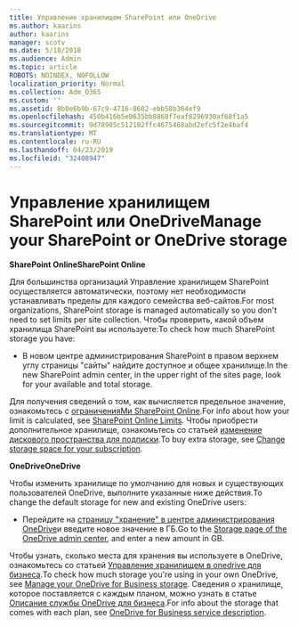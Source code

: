 ```yaml
---
title: Управление хранилищем SharePoint или OneDrive
ms.author: kaarins
author: kaarins
manager: scotv
ms.date: 5/18/2018
ms.audience: Admin
ms.topic: article
ROBOTS: NOINDEX, NOFOLLOW
localization_priority: Normal
ms.collection: Adm_O365
ms.custom: ''
ms.assetid: 8b0e6b9b-67c9-4716-8602-ebb58b364ef9
ms.openlocfilehash: 450b416b5e0635bb8868f7eaf8296930af68f1a5
ms.sourcegitcommit: 9d78905c512192ffc4675468abd2efc5f2e4baf4
ms.translationtype: MT
ms.contentlocale: ru-RU
ms.lasthandoff: 04/23/2019
ms.locfileid: "32408947"
---
```

# <a name="manage-your-sharepoint-or-onedrive-storage"></a><span data-ttu-id="3fece-102">Управление хранилищем SharePoint или OneDrive</span><span class="sxs-lookup"><span data-stu-id="3fece-102">Manage your SharePoint or OneDrive storage</span></span>

 <span data-ttu-id="3fece-103">**SharePoint Online**</span><span class="sxs-lookup"><span data-stu-id="3fece-103">**SharePoint Online**</span></span>
  
<span data-ttu-id="3fece-104">Для большинства организаций Управление хранилищем SharePoint осуществляется автоматически, поэтому нет необходимости устанавливать пределы для каждого семейства веб-сайтов.</span><span class="sxs-lookup"><span data-stu-id="3fece-104">For most organizations, SharePoint storage is managed automatically so you don't need to set limits per site collection.</span></span> <span data-ttu-id="3fece-105">Чтобы проверить, какой объем хранилища SharePoint вы используете:</span><span class="sxs-lookup"><span data-stu-id="3fece-105">To check how much SharePoint storage you have:</span></span>
  
- <span data-ttu-id="3fece-106">В новом центре администрирования SharePoint в правом верхнем углу страницы "сайты" найдите доступное и общее хранилище.</span><span class="sxs-lookup"><span data-stu-id="3fece-106">In the new SharePoint admin center, in the upper right of the sites page, look for your available and total storage.</span></span>
    
<span data-ttu-id="3fece-107">Для получения сведений о том, как вычисляется предельное значение, ознакомьтесь с [ограниченияМи SharePoint Online](https://go.microsoft.com/fwlink/p/?LinkID=856113).</span><span class="sxs-lookup"><span data-stu-id="3fece-107">For info about how your limit is calculated, see [SharePoint Online Limits](https://go.microsoft.com/fwlink/p/?LinkID=856113).</span></span> <span data-ttu-id="3fece-108">Чтобы приобрести дополнительное хранилище, ознакомьтесь со статьей [изменение дискового пространства для подписки](https://go.microsoft.com/fwlink/?linkid=866428).</span><span class="sxs-lookup"><span data-stu-id="3fece-108">To buy extra storage, see [Change storage space for your subscription](https://go.microsoft.com/fwlink/?linkid=866428).</span></span>
  
 <span data-ttu-id="3fece-109">**OneDrive**</span><span class="sxs-lookup"><span data-stu-id="3fece-109">**OneDrive**</span></span>
  
<span data-ttu-id="3fece-110">Чтобы изменить хранилище по умолчанию для новых и существующих пользователей OneDrive, выполните указанные ниже действия.</span><span class="sxs-lookup"><span data-stu-id="3fece-110">To change the default storage for new and existing OneDrive users:</span></span>
  
- <span data-ttu-id="3fece-111">Перейдите на [страницу "хранение" в центре администрирования OneDrive](https://admin.onedrive.com/?v=StorageSettings)и введите новое значение в ГБ.</span><span class="sxs-lookup"><span data-stu-id="3fece-111">Go to the [Storage page of the OneDrive admin center](https://admin.onedrive.com/?v=StorageSettings), and enter a new amount in GB.</span></span>
    
<span data-ttu-id="3fece-112">Чтобы узнать, сколько места для хранения вы используете в OneDrive, ознакомьтесь со статьей [Управление хранилищем в onedrive для бизнеса](https://go.microsoft.com/fwlink/?linkid=866429).</span><span class="sxs-lookup"><span data-stu-id="3fece-112">To check how much storage you're using in your own OneDrive, see [Manage your OneDrive for Business storage](https://go.microsoft.com/fwlink/?linkid=866429).</span></span> <span data-ttu-id="3fece-113">Сведения о хранилище, которое поставляется с каждым планом, можно узнать в статье [Описание службы OneDrive для бизнеса](https://go.microsoft.com/fwlink/p/?LinkID=826071).</span><span class="sxs-lookup"><span data-stu-id="3fece-113">For info about the storage that comes with each plan, see [OneDrive for Business service description](https://go.microsoft.com/fwlink/p/?LinkID=826071).</span></span>
  


